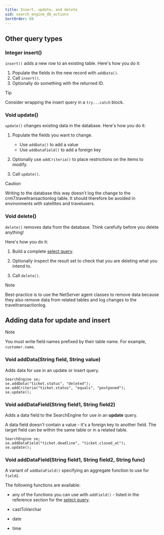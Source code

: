 ```yaml
---
title: Insert, update, and delete
uid: search_engine_db_actions
SortOrder: 60
---
```


## Other query types

### Integer insert()

`insert()` adds a new row to an existing table. Here's how you do it:

1. Populate the fields in the new record with `addData()`.
2. Call `insert()`.
3. Optionally do something with the returned ID.

> [!TIP]
> Consider wrapping the insert query in a `try...catch` block.

### Void update()

`update()` changes existing data in the database. Here's how you do it:

1. Populate the fields you want to change.
   * Use `addData()` to add a value
   * Use `addDataField()`  to add a foreign key

2. Optionally use `addCriteria()` to place restrictions on the items to modify.

3. Call `update()`.

> [!CAUTION]
> Writing to the database this way doesn't log the change to the crm7.traveltransactionlog table. It should therefore be avoided in environments with satellites and travelusers.

### Void delete()

`delete()` removes data from the database. Think carefully before you delete anything!

Here's how you do it:

1. Build a complete [select query](./se-select.md).

2. Optionally inspect the result set to check that you are deleting what you intend to.

3. Call `delete()`.

> [!NOTE]
> Best-practice is to use the NetServer agent classes to remove data because they also remove data from related tables and log changes to the traveltransactionlog.

## Adding data for update and insert

> [!NOTE]
> You must write field names prefixed by their table name. For example, `customer.name`.

### Void addData(String field, String value)

Adds data for use in an update or insert query.

```crmscript
SearchEngine se;
se.addData("ticket.status", "deleted");
se.addCriteria("ticket.status", "equals", "postponed");
se.update();
```

### Void addDataField(String field1, String field2)

Adds a data field to the SearchEngine for use in an **update** query.

A data field doesn't contain a value - it's a foreign key to another field. The target field can be within the same table or in a related table.

```crmscript
SearchEngine se;
se.addDataField("ticket.deadline", "ticket.closed_at");
se.update();
```

### Void addDataField(String field1, String field2, String func)

A variant of `addDataField()` specifying an aggregate function to use for `field2`.

The following functions are available:

* any of the functions you can use with `addField()` - listed in the reference section for the [select query](./se-select.md).

* castToVarchar
* date
* time
